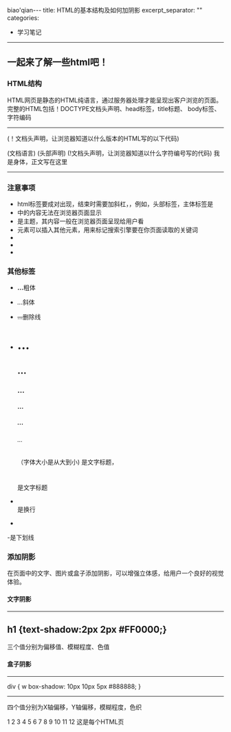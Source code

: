 biao'qian---
title: HTML的基本结构及如何加阴影
excerpt_separator: "<!--more-->"
categories: 
  - 学习笔记

---
## 一起来了解一些html吧！

<!--more-->

### HTML结构
HTML网页是静态的HTML纯语言，通过服务器处理才能呈现出客户浏览的页面。完整的HTML包括！DOCTYPE文档头声明、head标签，title标题、
body标签、字符编码

---
<!DOCTYPE html>
(！文档头声明，让浏览器知道以什么版本的HTML写的以下代码)
<html lang="en">
(文档语言)
<head>
(头部声明)
      <meta charset="utf-8" />
(!文档头声明，让浏览器知道以什么字符编号写的代码)	
      <title>我是标题</title>
</head>
<body>
  我是身体，正文写在这里
</body>
</html>

---

### 注意事项
- html标签要成对出现，结束时需要加斜杠，，例如<html></html>，头部标签<head></head>，主体标签是<body></body>
- <head></head>中的内容无法在浏览器页面显示
- <body></body>是主题，其内容一般在浏览器页面呈现给用户看
- <meta>元素可以插入其他元素，用来标记搜索引擎要在你页面读取的关键词
- 
- 
- 

### 其他标签
- <b>...</b>粗体

- <i>...</i>斜体

- <s>...</s>删除线
- <h1>...</h1>

  <h2>...</h2>

  <h3>...</h3>

  <h4>...</h4>

  <h5>...</h5>

  <h6>...</h6>（字体大小是从大到小)
  
  <title></title>是文字标题，<h1></h6>是文字标题
- </br>是换行
- <p></p是段落
-<u></u>是下划线

### 添加阴影
在页面中的文字、图片或盒子添加阴影，可以增强立体感，给用户一个良好的视觉体验。

#### 文字阴影

---
h1 {text-shadow:2px 2px #FF0000;}
---

三个值分别为偏移值、模糊程度、色值

#### 盒子阴影

---
div
{
w
box-shadow: 10px 10px 5px #888888;
}

---

四个值分别为X轴偏移，Y轴偏移，模糊程度，色织

































1
2
3
4
5
6
7
8
9
10
11
12
这是每个HTML页

